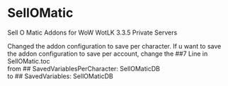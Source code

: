 # SellOMatic
Sell O Matic Addons for WoW WotLK 3.3.5 Private Servers
  
Changed the addon configuration to save per character.
If u want to save the addon configuration to save per account, change the ##7 Line in SellOMatic.toc  
from ## SavedVariablesPerCharacter: SellOMaticDB  
to ## SavedVariables: SellOMaticDB
